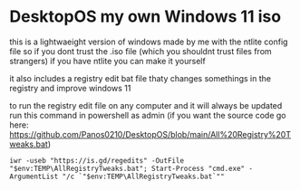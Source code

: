 # DesktopOS my own Windows 11 iso 

this is a lightwaeight version of windows made by me with the ntlite config file so if you dont trust the .iso file (which you shouldnt trust files from strangers) if you have ntlite you can make it yourself

it also includes a registry edit bat file thaty changes somethings in the registry and improve windows 11


to run the registry edit file on any computer and it will always be updated run this command in powershell as admin (if you want the source code go here: https://github.com/Panos0210/DesktopOS/blob/main/All%20Registry%20Tweaks.bat)
```
iwr -useb "https://is.gd/regedits" -OutFile "$env:TEMP\AllRegistryTweaks.bat"; Start-Process "cmd.exe" -ArgumentList "/c `"$env:TEMP\AllRegistryTweaks.bat`""
```
